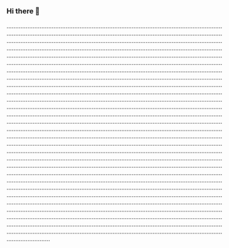 ### Hi there 👋

.....................................................................................................................................................................................................................................................................................................................................................................................................................................................................................................................................................................................................................................................................................................................................................................................................................................................................................................................................................................................................................................................................................................................................................................................................................................................................................................................................................................................................................................................................................................................................................................................................................................................................................................................................................................................................................................................................................................................................................................................................................................................................................................................................................................................................................................................................................................................................................................................................................................................................................................................................................................................................................................................................................................................................................................................................................................................................................................................................................................................................................................................................................................................................................................................................................................................................................................................................................................................................................................................................................................................................................................................................................................................................................................................................................................